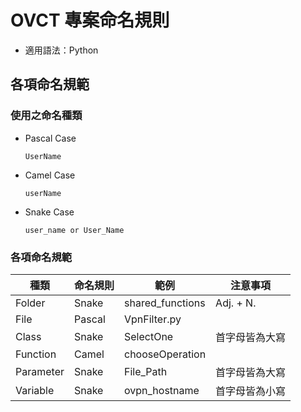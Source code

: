 # OVCT 專案命名規則

* 適用語法：Python

## 各項命名規範
### 使用之命名種類
* Pascal Case
  ```
  UserName
  ```
* Camel Case
  ```
  userName
  ```
* Snake Case
  ```
  user_name or User_Name
  ```
### 各項命名規範
  |種類      						|命名規則  |範例 |注意事項|
  |-------------------------------|---------|-----|-------|
  |Folder  			    	|Snake    |shared_functions | Adj. + N. |
  |File  		  	   		|Pascal   |VpnFilter.py     |  |
  |Class            	|Snake    |SelectOne       | 首字母皆為大寫 |
  |Function         	|Camel    |chooseOperation  |  |
  |Parameter          |Snake    |File_Path        | 首字母皆為大寫 |
  |Variable 		 	   	|Snake    |ovpn_hostname    | 首字母皆為小寫 |
